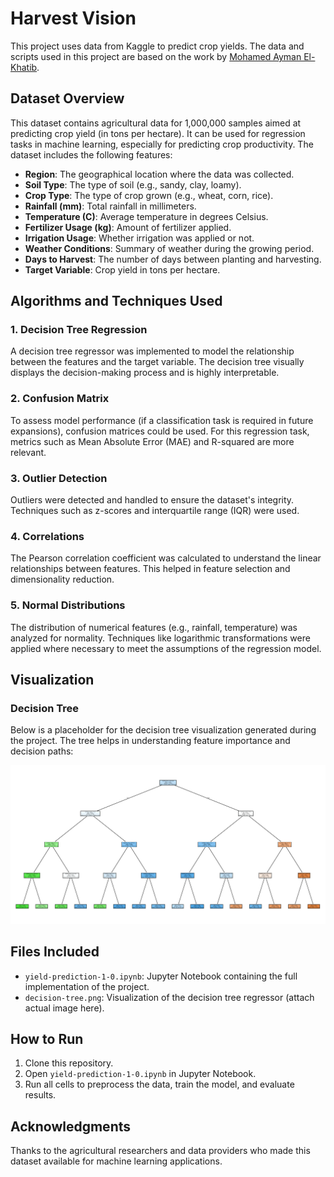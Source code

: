 # Harvest Vision
This project uses data from Kaggle to predict crop yields. The data and scripts used in this project are based on the work by [Mohamed Ayman El-Khatib](https://www.kaggle.com/code/mohamedaymanelkhatib/yield-prediction-1-0?scriptVersionId=214508957).

## Dataset Overview
This dataset contains agricultural data for 1,000,000 samples aimed at predicting crop yield (in tons per hectare). It can be used for regression tasks in machine learning, especially for predicting crop productivity. The dataset includes the following features:

- **Region**: The geographical location where the data was collected.
- **Soil Type**: The type of soil (e.g., sandy, clay, loamy).
- **Crop Type**: The type of crop grown (e.g., wheat, corn, rice).
- **Rainfall (mm)**: Total rainfall in millimeters.
- **Temperature (C)**: Average temperature in degrees Celsius.
- **Fertilizer Usage (kg)**: Amount of fertilizer applied.
- **Irrigation Usage**: Whether irrigation was applied or not.
- **Weather Conditions**: Summary of weather during the growing period.
- **Days to Harvest**: The number of days between planting and harvesting.
- **Target Variable**: Crop yield in tons per hectare.

## Algorithms and Techniques Used

### 1. Decision Tree Regression
A decision tree regressor was implemented to model the relationship between the features and the target variable. The decision tree visually displays the decision-making process and is highly interpretable.

### 2. Confusion Matrix
To assess model performance (if a classification task is required in future expansions), confusion matrices could be used. For this regression task, metrics such as Mean Absolute Error (MAE) and R-squared are more relevant.

### 3. Outlier Detection
Outliers were detected and handled to ensure the dataset's integrity. Techniques such as z-scores and interquartile range (IQR) were used.

### 4. Correlations
The Pearson correlation coefficient was calculated to understand the linear relationships between features. This helped in feature selection and dimensionality reduction.

### 5. Normal Distributions
The distribution of numerical features (e.g., rainfall, temperature) was analyzed for normality. Techniques like logarithmic transformations were applied where necessary to meet the assumptions of the regression model.

## Visualization
### Decision Tree
Below is a placeholder for the decision tree visualization generated during the project. The tree helps in understanding feature importance and decision paths:

![Decision Tree](./decision-tree.png)

## Files Included
- `yield-prediction-1-0.ipynb`: Jupyter Notebook containing the full implementation of the project.
- `decision-tree.png`: Visualization of the decision tree regressor (attach actual image here).

## How to Run
1. Clone this repository.
2. Open `yield-prediction-1-0.ipynb` in Jupyter Notebook.
3. Run all cells to preprocess the data, train the model, and evaluate results.

## Acknowledgments
Thanks to the agricultural researchers and data providers who made this dataset available for machine learning applications.

